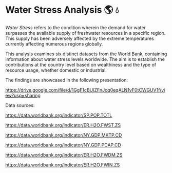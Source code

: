 # Water Stress Analysis :earth_americas: :droplet:

*Water Stress* refers to the condition wherein the demand for water surpasses the available supply of freshwater resources in a specific region. This supply has been adversely affected by the extreme temperatures currently affecting numerous regions globally.

This analysis examines six distinct datasets from the World Bank, containing information about water stress levels worldwide. The aim is to establish the contributions at the country level based on wealthiness and the type of resource usage, whether domestic or industrial.

The findings are showcased in the following presentation:

https://drive.google.com/file/d/1GgF1cBUIZFnJoq0eqALN1vF0tCWGUV1f/view?usp=sharing

Data sources:

https://data.worldbank.org/indicator/SP.POP.TOTL 

https://data.worldbank.org/indicator/ER.H2O.FWST.ZS

https://data.worldbank.org/indicator/NY.GDP.MKTP.CD

https://data.worldbank.org/indicator/NY.GDP.PCAP.CD 

https://data.worldbank.org/indicator/ER.H2O.FWDM.ZS 

https://data.worldbank.org/indicator/ER.H2O.FWIN.ZS



